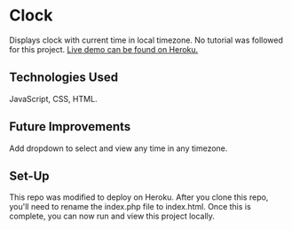 # Clock
Displays clock with current time in local timezone. No tutorial was followed for this project.
[Live demo can be found on Heroku.](https://clock-jm.herokuapp.com/)

## Technologies Used
JavaScript, CSS, HTML.
 
## Future Improvements
Add dropdown to select and view any time in any timezone. 

## Set-Up
This repo was modified to deploy on Heroku. After you clone this repo, you'll need to rename the index.php file to index.html. Once this is complete, you can now run and view this project locally.
